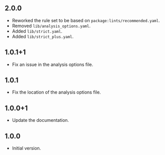 ## 2.0.0

- Reworked the rule set to be based on `package:lints/recommended.yaml`.
- Removed `lib/analysis_options.yaml`.
- Added `lib/strict.yaml`.
- Added `lib/strict_plus.yaml`.

## 1.0.1+1

- Fix an issue in the analysis options file.

## 1.0.1

- Fix the location of the analysis options file.

## 1.0.0+1

- Update the documentation.

## 1.0.0

- Initial version.
